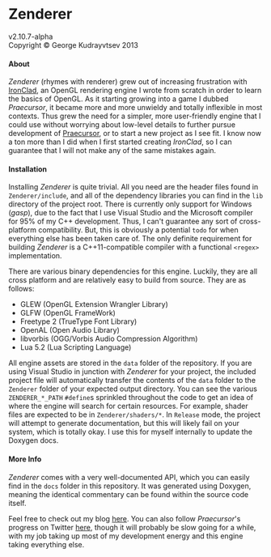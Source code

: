 # Zenderer #
v2.10.7-alpha  
Copyright &copy; George Kudrayvtsev 2013

#### About ####

*Zenderer* (rhymes with renderer) grew out of increasing frustration with
[IronClad](https://github.com/Ruskiy69/IronClad), an OpenGL rendering engine
I wrote from scratch in order to learn the basics of OpenGL. As it starting
growing into a game I dubbed *Praecursor*, it became more and more unwieldy
and totally inflexible in most contexts. Thus grew the need for a simpler,
more user-friendly engine that I could use without worrying about low-level
details to further pursue development of 
[Praecursor](https://github.com/Ruskiy69/Praecursor), or to start a new
project as I see fit. I know now a ton more than I did when I first started
creating *IronClad*, so I can guarantee that I will not make any of the
same mistakes again.

#### Installation ####

Installing *Zenderer* is quite trivial. All you need are the header
files found in `Zenderer/include`, and all of the dependency libraries
you can find in the `lib` directory of the project root. There is
currently only support for Windows (*gasp*), due to the fact that I use
Visual Studio and the Microsoft compiler for 95% of my C++ development.
Thus, I can't guarantee any sort of cross-platform compatibility. But,
this is obviously a potential `todo` for when everything else has been taken
care of. The only definite requirement for building *Zenderer* is a
 C++11-compatible compiler with a functional `<regex>` implementation.

There are various binary dependencies for this engine. Luckily, they are all
cross platform and are relatively easy to build from source. They are
as follows:
 - GLEW         (OpenGL Extension Wrangler Library)
 - GLFW         (OpenGL FrameWork)
 - Freetype 2   (TrueType Font Library)
 - OpenAL       (Open Audio Library)
 - libvorbis    (OGG/Vorbis Audio Compression Algorithm)
 - Lua 5.2      (Lua Scripting Language)

All engine assets are stored in the `data` folder of the repository. If you 
are using Visual Studio in junction with *Zenderer* for your project, the 
included project file will automatically transfer the contents of the `data`
folder to the `Zenderer` folder of your expected output directory.
You can see the various `ZENDERER_*_PATH` `#define`s sprinkled throughout the
code to get an idea of where the engine will search for certain resources.
For example, shader files are expected to be in `Zenderer/shaders/*`.
In `Release` mode, the project will attempt to generate documentation, but
this will likely fail on your system, which is totally okay. I use this for
myself internally to update the Doxygen docs.
    
#### More Info ####

*Zenderer* comes with a very well-documented API, which you can easily find
in the `docs` folder in this repository. It was generated using Doxygen, 
meaning the identical commentary can be found within the source code itself.

Feel free to check out my blog [here](http://zenpandainteractive.blogspot.com).
You can also follow *Praecursor*'s progress on Twitter
[here](https://www.twitter.com/PraecursorGame), though it will 
probably be slow going for a while, with my job taking up most of
my development energy and this engine taking everything else.
